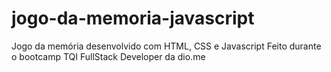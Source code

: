 # jogo-da-memoria-javascript
Jogo da memória desenvolvido com HTML, CSS e Javascript
Feito durante o bootcamp TQI FullStack Developer da dio.me
